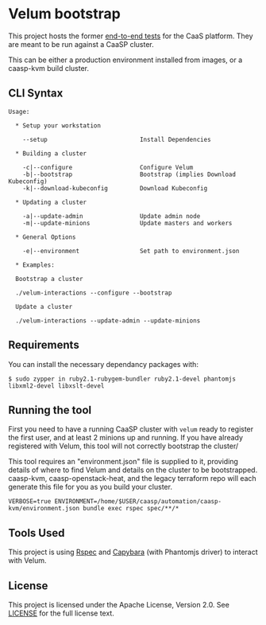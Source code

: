 # Velum bootstrap

This project hosts the former [end-to-end tests](https://github.com/kubic-project/e2e-tests) for
the CaaS platform. They are meant to be run against a CaaSP cluster.

This can be either a production environment installed from images, or a caasp-kvm build cluster.

## CLI Syntax

    Usage:

      * Setup your workstation

        --setup                          Install Dependencies

      * Building a cluster

        -c|--configure                   Configure Velum
        -b|--bootstrap                   Bootstrap (implies Download Kubeconfig)
        -k|--download-kubeconfig         Download Kubeconfig

      * Updating a cluster

        -a|--update-admin                Update admin node
        -m|--update-minions              Update masters and workers

      * General Options

        -e|--environment                 Set path to environment.json

      * Examples:

      Bootstrap a cluster

      ./velum-interactions --configure --bootstrap

      Update a cluster

      ./velum-interactions --update-admin --update-minions

## Requirements

You can install the necessary dependancy packages with:

    $ sudo zypper in ruby2.1-rubygem-bundler ruby2.1-devel phantomjs libxml2-devel libxslt-devel

## Running the tool

First you need to have a running CaaSP cluster with `velum` ready to register the first user, and at
least 2 minions up and running. If you have already registered with Velum, this tool will not correctly
bootstrap the cluster/

This tool requires an "environment.json" file is supplied to it, providing details of where to find Velum
and details on the cluster to be bootstrapped. caasp-kvm, caasp-openstack-heat, and the legacy terraform
repo will each generate this file for you as you build your cluster.

    VERBOSE=true ENVIRONMENT=/home/$USER/caasp/automation/caasp-kvm/environment.json bundle exec rspec spec/**/*

## Tools Used

This project is using [Rspec](http://rspec.info/) and [Capybara](http://www.rubydoc.info/gems/capybara)
(with Phantomjs driver) to interact with Velum.

## License

This project is licensed under the Apache License, Version 2.0. See
[LICENSE](https://github.com/kubic-project/automation/velum-bootstrap/blob/master/LICENSE) for the full
license text.
